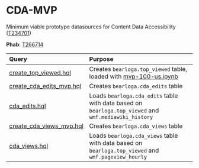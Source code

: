 # CDA-MVP

Minimum viable prototype datasources for Content Data Accessibility ([T234701](https://phabricator.wikimedia.org/T234701))

**Phab**: [T266714](https://phabricator.wikimedia.org/T266714)

| Query | Purpose |
|:------|:--------|
| [create_top_viewed.hql](queries/create_top_viewed.hql) | Creates `bearloga.top_viewed` table, loaded with [mvp-100-us.ipynb](mvp-100-us.ipynb) |
| [create_cda_edits_mvp.hql](queries/create_cda_edits_mvp.hql) | Creates `bearloga.cda_edits` table |
| [cda_edits.hql](queries/cda_edits.hql) | Loads `bearloga.cda_edits` table with data based on `bearloga.top_viewed` and `wmf.mediawiki_history` |
| [create_cda_views_mvp.hql](queries/create_cda_views_mvp.hql) | Creates `bearloga.cda_views` table |
| [cda_views.hql](queries/cda_views.hql) | Loads `bearloga.cda_views` table with data based on `bearloga.top_viewed` and `wmf.pageview_hourly` |
